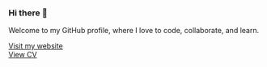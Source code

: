 ### Hi there 👋
Welcome to my GitHub profile, where I love to code, collaborate, and learn.

[Visit my website](https://muzalee.github.io)\
[View CV](https://muzalee.github.io/assets/files/resume.pdf)
